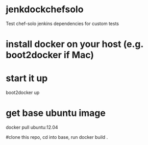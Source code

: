 jenkdockchefsolo
================

Test chef-solo jenkins dependencies for custom tests

# install docker on your host (e.g. boot2docker if Mac)

# start it up
boot2docker up

# get base ubuntu image
docker pull ubuntu:12.04

#clone this repo, cd into base, run
docker build .
